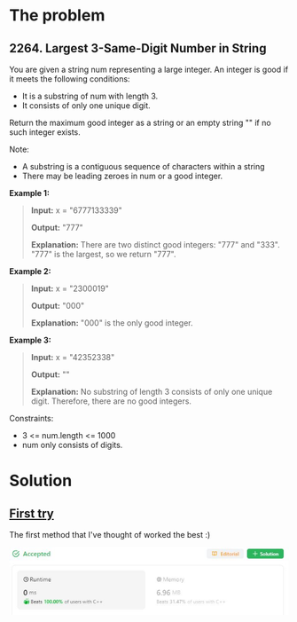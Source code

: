 # The problem

## 2264. Largest 3-Same-Digit Number in String
You are given a string num representing a large integer. An integer is good if it meets the following conditions:
* It is a substring of num with length 3.
* It consists of only one unique digit.

Return the maximum good integer as a string or an empty string "" if no such integer exists.

Note:

* A substring is a contiguous sequence of characters within a string
* There may be leading zeroes in num or a good integer.


**Example 1:**

>**Input:** x = "6777133339"
>
>**Output:** "777"
>
>**Explanation:** There are two distinct good integers: "777" and "333".
"777" is the largest, so we return "777".

**Example 2:**

>**Input:** x = "2300019"
>
>**Output:** "000"
>
>**Explanation:** "000" is the only good integer.

**Example 3:**

>**Input:** x = "42352338"
>
>**Output:** ""
>
>**Explanation:** No substring of length 3 consists of only one unique digit. Therefore, there are no good integers.


Constraints:

* 3 <= num.length <= 1000
* num only consists of digits.


# Solution

## [First try](firsttry.cpp)

The first method that I've thought of worked the best :)

![first](largest3num.JPG)


